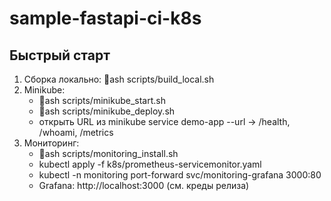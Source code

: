 ﻿# sample-fastapi-ci-k8s

## Быстрый старт
1) Сборка локально: ash scripts/build_local.sh
2) Minikube:
   - ash scripts/minikube_start.sh
   - ash scripts/minikube_deploy.sh
   - открыть URL из minikube service demo-app --url → /health, /whoami, /metrics
3) Мониторинг:
   - ash scripts/monitoring_install.sh
   - kubectl apply -f k8s/prometheus-servicemonitor.yaml
   - kubectl -n monitoring port-forward svc/monitoring-grafana 3000:80
   - Grafana: http://localhost:3000 (см. креды релиза)
